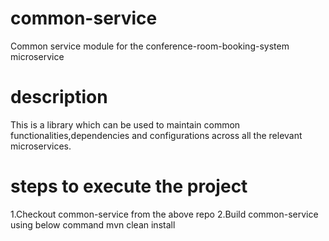# common-service
Common service module for the conference-room-booking-system microservice

# description
This is a library which can be used to maintain common functionalities,dependencies and configurations 
across all the relevant microservices.

# steps to execute the project
1.Checkout common-service from the above repo
2.Build common-service using below command
  mvn clean install

